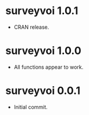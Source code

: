 # surveyvoi 1.0.1

- CRAN release.

# surveyvoi 1.0.0

- All functions appear to work.

# surveyvoi 0.0.1

- Initial commit.
